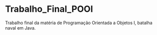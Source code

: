 # Trabalho_Final_POOI
Trabalho final da matéria de Programação Orientada a Objetos I, batalha naval em Java.
